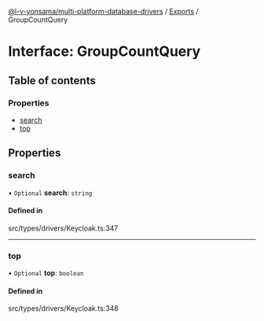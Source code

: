 [@l-v-yonsama/multi-platform-database-drivers](../README.md) / [Exports](../modules.md) / GroupCountQuery

# Interface: GroupCountQuery

## Table of contents

### Properties

- [search](GroupCountQuery.md#search)
- [top](GroupCountQuery.md#top)

## Properties

### search

• `Optional` **search**: `string`

#### Defined in

src/types/drivers/Keycloak.ts:347

___

### top

• `Optional` **top**: `boolean`

#### Defined in

src/types/drivers/Keycloak.ts:348
